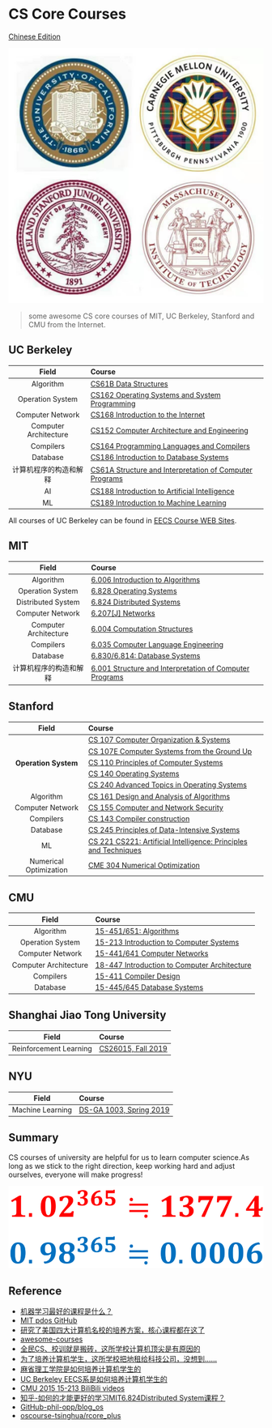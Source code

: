 # CS Core Courses
[Chinese Edition](README.md)

<div align="center">
    <img src="https://raw.githubusercontent.com/adolphlwq/osshub/master/oss/blog/2019/08/four_college.jpg" width="600px">
</div>

>some awesome CS core courses of MIT, UC Berkeley, Stanford and CMU from the Internet.

## UC Berkeley
| Field | Course |
| :------: | :------ |
| Algorithm | [CS61B Data Structures ](http://www-inst.eecs.berkeley.edu/~cs61b) |
| Operation System | [CS162 Operating Systems and System Programming](https://cs162.eecs.berkeley.edu/) |
| Computer Network | [CS168 Introduction to the Internet](http://www-inst.eecs.berkeley.edu/~cs168) |
| Computer Architecture | [CS152 Computer Architecture and Engineering](http://www-inst.eecs.berkeley.edu/~cs152) |
| Compilers | [CS164 Programming Languages and Compilers](http://www-inst.eecs.berkeley.edu/~cs164) |
| Database | [CS186 Introduction to Database Systems](http://www-inst.eecs.berkeley.edu/~cs186) |
| 计算机程序的构造和解释 | [CS61A Structure and Interpretation of Computer Programs](https://cs61a.org/) |
| AI | [CS188 Introduction to Artificial Intelligence](http://www-inst.eecs.berkeley.edu/~cs188) |
| ML | [CS189 Introduction to Machine Learning](http://www-inst.eecs.berkeley.edu/~cs189) |

All courses of UC Berkeley can be found in [EECS Course WEB Sites](http://www-inst.eecs.berkeley.edu/classes-eecs.html).

## MIT
| Field | Course |
| :------: | :------ |
| Algorithm | [6.006 Introduction to Algorithms](https://courses.csail.mit.edu/6.006/) |
| Operation System | [6.828 Operating Systems](https://pdos.csail.mit.edu/6.828/2019/) |
| Distributed System | [6.824 Distributed Systems](https://pdos.csail.mit.edu/6.824/) |
| Computer Network | [6.207[J] Networks]() |
| Computer Architecture | [6.004 Computation Structures](https://computationstructures.org/) |
| Compilers | [6.035 Computer Language Engineering](http://web.mit.edu/6.035/) |
| Database | [6.830/6.814: Database Systems](http://db.csail.mit.edu/6.830/) |
| 计算机程序的构造和解释 | [6.001 Structure and Interpretation of Computer Programs](https://ocw.mit.edu/courses/electrical-engineering-and-computer-science/6-001-structure-and-interpretation-of-computer-programs-spring-2005/) |

## Stanford
<table>
    <thead>
        <tr>
            <th align="center">Field</th>
            <th align="left">Course</th>
        </tr>
    </thead>
    <tbody>
        <tr>
            <th rowspan="5" align="center">Operation System</th>
            <td align="left">
                <a href="http://cs107.stanford.edu" rel="nofollow">CS 107 Computer Organization & Systems</a>
            </td>
        </tr>
        <tr>
            <td align="left">
                <a href="https://cs107e.github.io/" rel="nofollow">CS 107E Computer Systems from the Ground Up</a>
            </td>
        </tr>
        <tr>
            <td align="left">
                <a href="http://cs110.stanford.edu" rel="nofollow">CS 110 Principles of Computer Systems</a>
            </td>
        </tr>
        <tr>
            <td align="left">
                <a href="http://cs140.stanford.edu" rel="nofollow">CS 140 Operating Systems</a>
            </td>
        </tr>
        <tr>
            <td align="left">
                <a href="http://cs240.stanford.edu" rel="nofollow">CS 240 Advanced Topics in Operating Systems</a>
            </td>
        </tr>
        <tr>
            <td align="center">Algorithm</td>
            <td align="left">
                <a href="http://web.stanford.edu/class/cs161/" rel="nofollow">CS 161 Design and Analysis of Algorithms</a>
            </td>
        </tr>
        <tr>
            <td align="center">Computer Network</td>
            <td align="left">
                <a href="https://cs155.stanford.edu" rel="nofollow">CS 155 Computer and Network Security</a>
            </td>
        </tr>
        <tr>
            <td align="center">Compilers</td>
            <td align="left">
                <a href="https://web.stanford.edu/class/cs143/" rel="nofollow">CS 143 Compiler construction</a>
            </td>
        </tr>
        <tr>
            <td align="center">Database</td>
            <td align="left">
                <a href="http://web.stanford.edu/class/cs245/" rel="nofollow">CS 245 Principles of Data-Intensive Systems</a>
            </td>
        </tr>
        <tr>
            <td align="center">ML</td>
            <td align="left">
                <a href="http://web.stanford.edu/class/cs221/" rel="nofollow">CS 221 CS221: Artificial Intelligence: Principles and Techniques</a>
            </td>
        </tr>
        <tr>
            <td align="center">Numerical Optimization</td>
            <td align="left">
                <a href="https://web.stanford.edu/class/cme304/" rel="nofollow">CME 304 Numerical Optimization</a>
            </td>
        </tr>
    </tbody>
</table>

## CMU
| Field | Course |
| :------: | :------ |
| Algorithm | [15-451/651: Algorithms](http://www.cs.cmu.edu/afs/cs/academic/class/15451-s18/www/) |
| Operation System | [15-213 Introduction to Computer Systems](http://www.cs.cmu.edu/~213/) |
| Computer Network | [15-441/641 Computer Networks](https://computer-networks.github.io/sp19/) |
| Computer Architecture | [18-447 Introduction to Computer Architecture]() |
| Compilers | [15-411 Compiler Design](https://www.cs.cmu.edu/~fp/courses/15411-f13/) |
| Database | [15-445/645 Database Systems](https://15445.courses.cs.cmu.edu) |

## Shanghai Jiao Tong University
| Field | Course |
| :------: | :------ |
| Reinforcement Learning | [CS26015, Fall 2019](http://www.cs.sjtu.edu.cn/~zou-jn/teaching.html) |

## NYU
| Field | Course |
| :------: | :------ |
| Machine Learning | [DS-GA 1003, Spring 2019](https://davidrosenberg.github.io/ml2019/#home) |

## Summary
CS courses of university are helpful for us to learn computer science.As long as we stick to the right direction, keep working hard and adjust ourselves, everyone will make progress!

![](https://raw.githubusercontent.com/adolphlwq/osshub/master/oss/blog/2019/08/101_365.png)

## Reference
- [机器学习最好的课程是什么？](https://www.zhihu.com/question/37031588)
- [MIT pdos GitHub](https://github.com/mit-pdos/)
- [研究了美国四大计算机名校的培养方案，核心课程都在这了](https://mp.weixin.qq.com/s/39Un5UkLULC39s3PX10AbA)
- [awesome-courses](https://github.com/prakhar1989/awesome-courses)
- [全民CS、校训就是搬砖，这所学校计算机顶尖是有原因的](https://mp.weixin.qq.com/s/Nm4doXPPDzJJS0RSU5YSkA)
- [为了培养计算机学生，这所学校把地租给科技公司，没想到......](https://mp.weixin.qq.com/s/deq-cT9139bJF7UGN4H8cA)
- [麻省理工学院是如何培养计算机学生的](https://mp.weixin.qq.com/s/eS-9OWZ1nWSPcrNd_GbuVA)
- [UC Berkeley EECS系是如何培养计算机学生的](https://mp.weixin.qq.com/s/P2tNxWQW8nIewvw_jHdhFQ)
- [CMU 2015 15-213 BiliBili videos](https://www.bilibili.com/video/av12977597)
- [知乎-如何的才能更好的学习MIT6.824Distributed System课程？
](https://www.zhihu.com/question/29597104)
- [GitHub-phil-opp/blog_os](https://github.com/phil-opp/blog_os)
- [oscourse-tsinghua/rcore_plus](https://github.com/oscourse-tsinghua/rcore_plus)
